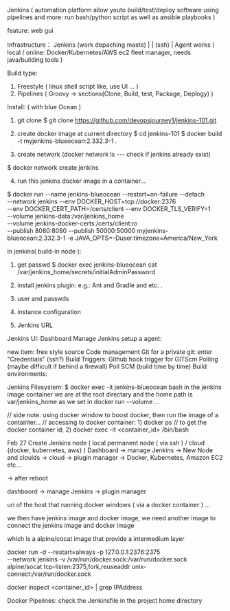 Jenkins
( automation platform allow youto build/test/deploy
software using pipelines and more: run bash/python script as well
as ansible playbooks )

feature:
	web gui

Infrastructure：
	Jenkins (work depaching maste)
		|
		| (ssh)
		|
	Agent works ( local / online: Docker/Kubernetes/AWS ec2 fleet manager,
	needs java/building tools  )

Build type:

1) Freestyle
	 ( linux shell script like, use UI ... )
2) Pipelines
	 ( Groovy -> sections(Clone, Build, test, Package, Deplogy) )

Install: ( with blue Ocean )
1) git clone
$ git clone https://github.com/devopsjourney1/jenkins-101.git

2) create docker image at current directory
$ cd jenkins-101
$ docker build -t myjenkins-blueocean:2.332.3-1 .

3) create network (docker network ls --- check if jenkins already exist)

$ docker network create jenkins

4) run this jenkins docker image in a container...

$ docker run --name jenkins-blueocean --restart=on-failure --detach \
--network jenkins --env DOCKER_HOST=tcp://docker:2376 \
--env DOCKER_CERT_PATH=/certs/client --env DOCKER_TLS_VERIFY=1 \
--volume jenkins-data:/var/jenkins_home \
--volume jenkins-docker-certs:/certs/client:ro \
--publish 8080:8080 --publish 50000:50000 myjenkins-blueocean:2.332.3-1
-e JAVA_OPTS=-Duser.timezone=America/New_York

In jenkins( build-in node ):
1) get passwd
$ docker exec jenkins-blueocean cat /var/jenkins_home/secrets/initialAdminPassword

2) install jenkins plugin: e.g.: Ant and Gradle and etc. .
3) user and passwds
4) instance configuration
5) Jenkins URL

Jenkins UI:
				Dashboard
				Manage Jenkins
							 setup a agent:

new item:
		free style
		source Code management
					 Git
					 for a private git: enter "Credentials" (ssh?)
		Build Triggers:
					Github hook trigger for GITScm Polling (maybe difficult if behind a firewall)
					Poll SCM (build time by time)
		Build environments:

Jenkins Filesystem:
$ docker exec -it jenkins-blueocean bash
in the jenkins image container
we are at the root directary
and the home path is var/jenkins_home as we set in docker run --volume ...

// side note: using docker window to boost docker, then run the image of a containter...
// accessing to docker container: 1) docker ps // to get the docker container id; 2) docker exec -it <container_id> /bin/bash

Feb 27
Create Jenkins node ( local permanent node ( via ssh ) / cloud {docker, kubernetes, aws} ) Dashboard -> manage Jenkins -> New Node and cloulds
-> cloud
 -> plugin manager
 -> Docker, Kubernetes, Amazon EC2 etc...

-> after reboot

dashbaord -> manage Jenkins -> plugin manager

uri of the host that running docker windows ( via a docker container ) ...

we then have jenkins image and docker image, we need another image to connect the jenkins image and docker image

which is a alpine/cocat image that provide a intermedium layer

docker run -d --restart=always -p 127.0.0.1:2376:2375 \
--network jenkins -v /var/run/docker.sock:/var/run/docker.sock \
alpine/socat tcp-listen:2375,fork,reuseaddr unix-connect:/var/run/docker.sock


docker inspect <container_id> | grep IPAddress


Docker Pipelines: 
check the Jenkinsfile in the project home directory
